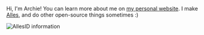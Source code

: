 Hi, I'm Archie! You can learn more about me on [my personal website](https://abaer.dev). I make [Alles](https://alles.cx), and do other open-source things sometimes :)

![AllesID information](https://allesid-svg.vercel.app/api/00000000-0000-0000-0000-000000000000)
